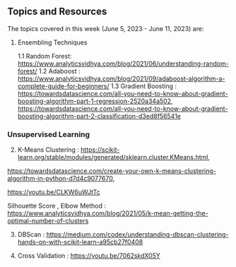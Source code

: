 ## Topics and Resources

The topics covered in this week (June 5, 2023 - June 11, 2023) are:

1. Ensembling Techniques

    1.1 Random Forest: https://www.analyticsvidhya.com/blog/2021/06/understanding-random-forest/
    1.2 Adaboost : https://www.analyticsvidhya.com/blog/2021/09/adaboost-algorithm-a-complete-guide-for-beginners/
    1.3 Gradient Boosting : https://towardsdatascience.com/all-you-need-to-know-about-gradient-boosting-algorithm-part-1-regression-2520a34a502,
                            https://towardsdatascience.com/all-you-need-to-know-about-gradient-boosting-algorithm-part-2-classification-d3ed8f56541e

### Unsupervised Learning

2. K-Means Clustering : https://scikit-learn.org/stable/modules/generated/sklearn.cluster.KMeans.html, 

https://towardsdatascience.com/create-your-own-k-means-clustering-algorithm-in-python-d7d4c9077670,

https://youtu.be/CLKW6uWJtTc

Silhouette Score , Elbow Method : https://www.analyticsvidhya.com/blog/2021/05/k-mean-getting-the-optimal-number-of-clusters

3. DBScan : https://medium.com/codex/understanding-dbscan-clustering-hands-on-with-scikit-learn-a95cb27f0408

4. Cross Validation : https://youtu.be/7062skdX05Y
